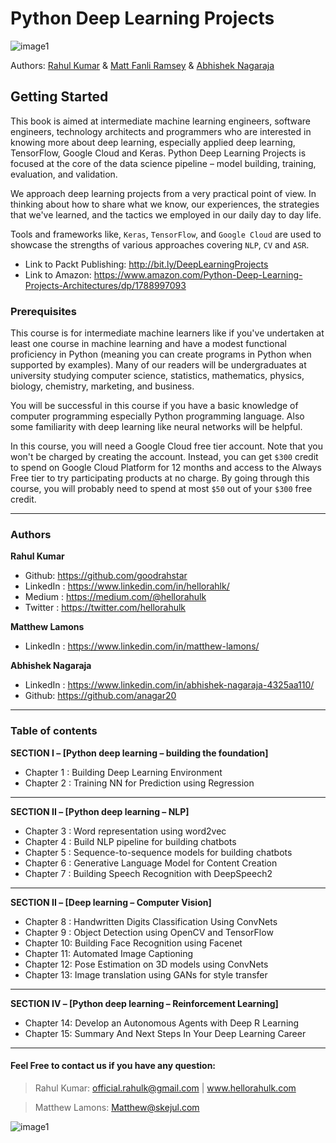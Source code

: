 # Python Deep Learning Projects 
![image1][image-1] 

Authors: [Rahul Kumar][1] & [Matt Fanli Ramsey][2] & [Abhishek Nagaraja][3]
   

## Getting Started
This book is aimed at intermediate machine learning engineers, software engineers, technology architects and programmers who are interested in knowing more about deep learning, especially applied deep learning, TensorFlow, Google Cloud and Keras. Python Deep Learning Projects is focused at the core of the data science pipeline – model building, training, evaluation, and validation. 

We approach deep learning projects from a very practical point of view. In thinking about how to share what we know, our experiences, the strategies that we've learned, and the tactics we employed in our daily day to day life. 

Tools and frameworks like, `Keras`, `TensorFlow`, and `Google Cloud` are used to showcase the strengths of various approaches covering `NLP`, `CV` and `ASR`.


* Link to Packt Publishing: http://bit.ly/DeepLearningProjects
* Link to Amazon: https://www.amazon.com/Python-Deep-Learning-Projects-Architectures/dp/1788997093

### Prerequisites
This course is for intermediate machine learners like if you've undertaken at least one course in machine learning and have a modest functional proficiency in Python (meaning you can create programs in Python when supported by examples). Many of our readers will be undergraduates at university studying computer science, statistics, mathematics, physics, biology, chemistry, marketing, and business.

You will be successful in this course if you have a basic knowledge of computer programming especially Python programming language. Also some familiarity with deep learning like neural networks will be helpful. 

In this course, you will need a Google Cloud free tier account. Note that you won't be charged by creating the account. Instead, you can get `$300` credit to spend on Google Cloud Platform for 12 months and access to the Always Free tier to try participating products at no charge. By going through this course, you will probably need to spend at most `$50` out of your `$300` free credit. 

---- 

### Authors
**Rahul Kumar** 
* Github: https://github.com/goodrahstar
* LinkedIn : https://www.linkedin.com/in/hellorahlk/
* Medium : https://medium.com/@hellorahulk
* Twitter : https://twitter.com/hellorahulk

**Matthew Lamons**
* LinkedIn : https://www.linkedin.com/in/matthew-lamons/

**Abhishek Nagaraja**
* LinkedIn : https://www.linkedin.com/in/abhishek-nagaraja-4325aa110/
* Github: https://github.com/anagar20
---- 

### Table of contents 

**SECTION I – [Python deep learning – building the foundation]** 
- Chapter 1 : Building Deep Learning Environment 
- Chapter 2 : Training NN for Prediction using Regression 
---

**SECTION II – [Python deep learning – NLP]** 
- Chapter 3 : Word representation using word2vec
- Chapter 4 : Build NLP pipeline for building chatbots
- Chapter 5 : Sequence-to-sequence models for building chatbots
- Chapter 6 : Generative Language Model for Content Creation
- Chapter 7 : Building Speech Recognition with DeepSpeech2 
---

**SECTION II – [Deep learning – Computer Vision]**
- Chapter 8 : Handwritten Digits Classification Using ConvNets
- Chapter 9 : Object Detection using OpenCV and TensorFlow
- Chapter 10: Building Face Recognition using Facenet 
- Chapter 11: Automated Image Captioning 
- Chapter 12: Pose Estimation on 3D models using ConvNets
- Chapter 13: Image translation using GANs for style transfer
---

**SECTION IV – [Python deep learning – Reinforcement Learning]**
- Chapter 14: Develop an Autonomous Agents with Deep R Learning
- Chapter 15: Summary And Next Steps In Your Deep Learning Career 
---


#### Feel Free to contact us if you have any question:
> Rahul Kumar: official.rahulk@gmail.com | www.hellorahulk.com

> Matthew Lamons: Matthew@skejul.com

![image1][image-2] 

[image-1]:	https://dz13w8afd47il.cloudfront.net/sites/default/files/imagecache/ppv4_main_book_cover/9781788997096.png  "Python Deep Learning Projects"
[image-2]: https://github.com/goodrahstar/Python-Deep-Learning-Projects/blob/master/images/footer.png?raw=true "Authors"

[1]:	www.hellorahulk.com "Rahul Kumar Profile"
[2]:	https://www.linkedin.com/in/matthew-lamons/ "Matthew Lamons"
[3]:	https://www.linkedin.com/in/abhishek-nagaraja-4325aa110/ "Abhishek Nagaraja"
